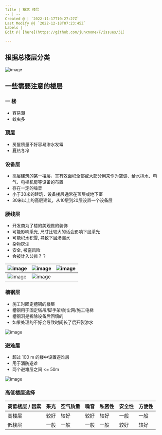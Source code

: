 ```yaml
---
Title | 概念 楼层
-- | --
Created @ | `2022-11-17T10:27:27Z`
Last Modify @| `2022-12-18T07:23:45Z`
Labels | ``
Edit @| [here](https://github.com/junxnone/F/issues/31)

---
```

## 根据总楼层分类

![image](https://user-images.githubusercontent.com/2216970/202425310-e5fb701c-75b3-47bb-83ea-1bf57e2f9439.png)



## 一些需要注意的楼层

### 一 楼

- 容易潮 
- 蚊虫多

### 顶层

- 房屋质量不好容易渗水发霉
- 夏热冬冷

### 设备层

- 高层建筑的某一楼层，其有效面积全部或大部分用来作为空调、给水排水、电气、电梯机房等设备的布置
- 存在一定的噪音
- 小于30米的建筑，设备楼层通常在顶层或地下室
- 30米以上的高层建筑，从10层到20层设置一个设备层


### 腰线层

- 开发商为了楼的美观做的装饰
- 可能影响采光, 尺寸比较大的话会影响下层采光
- 可能积水积雪, 导致下层渗漏水
- 杂物灰尘
- 安全, 被盗风险
- 会被计入公摊？？

![image](https://user-images.githubusercontent.com/2216970/202422034-ea0c0262-285c-41fc-b2db-44bfd5f594a8.png) | ![image](https://user-images.githubusercontent.com/2216970/202422092-e286c14c-22a4-49fd-ba98-0e9a31f61384.png) | ![image](https://user-images.githubusercontent.com/2216970/202422113-bd4a8a94-a450-4729-a140-60fccb413cd1.png) 
-- | -- | --
![image](https://user-images.githubusercontent.com/2216970/202422129-35630e63-2bb6-40df-8a84-507327acc82d.png) | ![image](https://user-images.githubusercontent.com/2216970/202422239-f1fc0c60-fe78-4351-8d6b-d229fafc0e2c.png)


### 槽钢层

- 施工时固定槽钢的楼层
- 槽钢用于固定塔吊/脚手架/防尘网/施工电梯
- 槽钢洞是拆除设备后回填的
- 如果处理的不好会导致时间长了后开裂渗水

![image](https://user-images.githubusercontent.com/2216970/202426928-cacb9dc3-70ea-42bc-af2b-d072450259ba.png)

### 避难层

- 超过 100 m 的楼中设置避难层
- 用于消防避难
- 两个避难层之间 <= 50m

![image](https://user-images.githubusercontent.com/2216970/202459339-f89e8147-d5d3-458a-a78a-d4185b1f6fb7.png)


### 高低楼层选择


高低楼层 / 因素 | 采光 | 空气质量 | 噪音 | 私密性 | 安全性 | 方便性 
-- | -- | -- | -- | -- | -- | --
高楼层 | 较好 | 较好 | 较好 | 较好 | 一般 | 一般
低楼层 | 一般 | 一般 | 一般 | 一般 | 较好 | 较好
